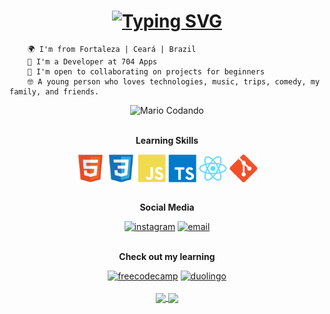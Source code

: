 <h1 align="center">
  <a href="https://git.io/typing-svg"><img src="https://readme-typing-svg.demolab.com?font=Poppins&weight=500&size=32&pause=1000&center=true&vCenter=true&random=false&width=435&lines=Hello%2C+I'm+Jo%C3%A3o+Vitor"     alt="Typing SVG" /></a>
</h1>

        🌍 I'm from Fortaleza | Ceará | Brazil
        🧠 I'm a Developer at 704 Apps
        🤝 I'm open to collaborating on projects for beginners
        🤓 A young person who loves technologies, music, trips, comedy, my family, and friends.

<div align="center">
<img src="https://user-images.githubusercontent.com/71903343/197866667-e931aa3b-b1c7-417c-b4de-e9405ab890a8.gif" alt="Mario Codando" width="600"/>
</div>
<br><div align="center">
  <p>
    <strong> Learning Skills </strong>
  </p>
</div> 
  
<div align="center" >
    <img align="center" alt="HTML" width="45"
       src="https://raw.githubusercontent.com/devicons/devicon/master/icons/html5/html5-original.svg">
    <img align="center" alt="CSS"  width="45" 
       src="https://raw.githubusercontent.com/devicons/devicon/master/icons/css3/css3-original.svg">
    <img align="center" alt="Js" width="45" 
       src="https://raw.githubusercontent.com/devicons/devicon/master/icons/javascript/javascript-plain.svg">
    <img align="center" alt="Ts" width="45" 
       src="https://raw.githubusercontent.com/devicons/devicon/master/icons/typescript/typescript-plain.svg">
  <img align="center" alt="React"  width="45"
       src="https://raw.githubusercontent.com/devicons/devicon/master/icons/react/react-original.svg">
  <img align="center" alt="git" width="45" 
       src="https://raw.githubusercontent.com/devicons/devicon/master/icons/git/git-original.svg">
</div><br>
  
<div align="center">
  <p><strong>Social Media</strong></p>
    <a href="https://www.instagram.com/_jotav29" target="_blank"><img src="https://img.shields.io/badge/-Instagram-%23E4405F?style=for-the-badge&logo=instagram&logoColor=white" alt ="instagram" target="_blank"></a>
  <a href="mailto:jvmnc232@gmail.com"><img src="https://img.shields.io/badge/-Gmail-%23333?style=for-the-badge&logo=gmail&logoColor=white" target="_blank" alt="email"></a>
 </div><br>
  
<div align="center">
  <p><strong>Check out my learning</strong></p>
 <a href="https://www.freecodecamp.org/joaovitorfarias"><img src="https://img.shields.io/badge/freecodecamp-27273D?style=for-the-badge&logo=freecodecamp&logoColor=white" target="_blank" alt="freecodecamp"></a>
  <a href="https://www.duolingo.com/profile/jotavfarias"><img src="https://img.shields.io/badge/Duolingo-58CC02?style=for-the-badge&logo=Duolingo&logoColor=white" target="_blank" alt="duolingo"></a>
</div><br>

<div align="center">  
<a href="https://github.com/anuraghazra/github-readme-stats">
  <img height=200 align="center" src="https://github-readme-stats.vercel.app/api?username=jv-farias&theme=tokyonight" />
</a>
<a href="https://github.com/anuraghazra/convoychat">
  <img height=200 align="center" src="https://github-readme-stats.vercel.app/api/top-langs?username=jv-farias&layout=compact&langs_count=8&card_width=200&theme=tokyonight" />
</a>
</div>  








